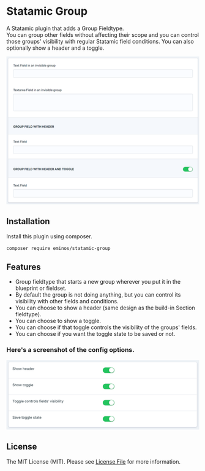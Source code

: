 # Statamic Group

A Statamic plugin that adds a Group Fieldtype.<br>
You can group other fields without affecting their scope and you can control those groups' visibility with regular Statamic field conditions.
You can also optionally show a header and a toggle.

![Screenshot of the Group Fieldtype](docs/screenshot1.png)

## Installation

Install this plugin using composer.

```cli
composer require eminos/statamic-group
```

## Features

- Group fieldtype that starts a new group wherever you put it in the blueprint or fieldset.
- By default the group is not doing anything, but you can control its visibility with other fields and conditions.
- You can choose to show a header (same design as the build-in Section fieldtype).
- You can choose to show a toggle.
- You can choose if that toggle controls the visibility of the groups' fields.
- You can choose if you want the toggle state to be saved or not.

### Here's a screenshot of the config options.

![Screenshot of the Group field config](docs/screenshot2.png)


## License

The MIT License (MIT). Please see [License File](LICENSE.md) for more information.